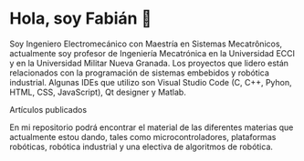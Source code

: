 <h1>Hola, soy Fabián 🤙</h1>

Soy Ingeniero Electromecánico con Maestría en Sistemas Mecatrônicos, actualmente soy profesor de Ingeniería Mecatrónica en la Universidad ECCI y en la Universidad Militar Nueva Granada. Los proyectos que lidero están relacionados con la programación de sistemas embebidos y robótica industrial. Algunas IDEs que utilizo son Visual Studio Code (C, C++, Pyhon, HTML, CSS, JavaScript), Qt designer y Matlab.

Artículos publicados 

En mi repositorio podrá encontrar el material de las diferentes materias que actualmente estou dando, tales como microcontroladores, plataformas robóticas, robótica industrial y una electiva de algoritmos de robótica.

<!--
**FBarreraP/FBarreraP** is a ✨ _special_ ✨ repository because its `README.md` (this file) appears on your GitHub profile.

Here are some ideas to get you started:

- 🔭 I’m currently working on ...
- 🌱 I’m currently learning ...
- 👯 I’m looking to collaborate on ...
- 🤔 I’m looking for help with ...
- 💬 Ask me about ...
- 📫 How to reach me: ...
- 😄 Pronouns: ...
- ⚡ Fun fact: ...
-->
